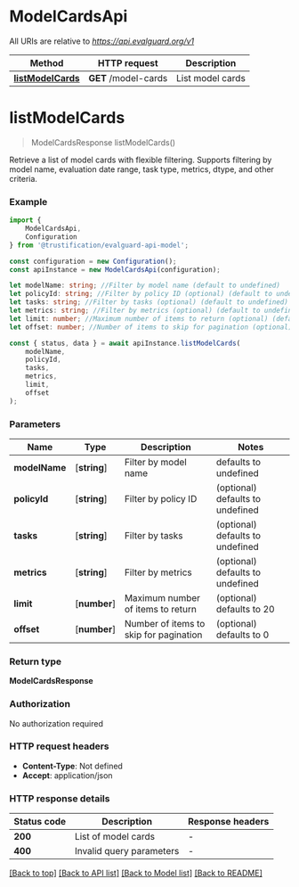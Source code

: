 # ModelCardsApi

All URIs are relative to *https://api.evalguard.org/v1*

|Method | HTTP request | Description|
|------------- | ------------- | -------------|
|[**listModelCards**](#listmodelcards) | **GET** /model-cards | List model cards|

# **listModelCards**
> ModelCardsResponse listModelCards()

Retrieve a list of model cards with flexible filtering. Supports filtering by model name, evaluation date range, task type, metrics, dtype, and other criteria. 

### Example

```typescript
import {
    ModelCardsApi,
    Configuration
} from '@trustification/evalguard-api-model';

const configuration = new Configuration();
const apiInstance = new ModelCardsApi(configuration);

let modelName: string; //Filter by model name (default to undefined)
let policyId: string; //Filter by policy ID (optional) (default to undefined)
let tasks: string; //Filter by tasks (optional) (default to undefined)
let metrics: string; //Filter by metrics (optional) (default to undefined)
let limit: number; //Maximum number of items to return (optional) (default to 20)
let offset: number; //Number of items to skip for pagination (optional) (default to 0)

const { status, data } = await apiInstance.listModelCards(
    modelName,
    policyId,
    tasks,
    metrics,
    limit,
    offset
);
```

### Parameters

|Name | Type | Description  | Notes|
|------------- | ------------- | ------------- | -------------|
| **modelName** | [**string**] | Filter by model name | defaults to undefined|
| **policyId** | [**string**] | Filter by policy ID | (optional) defaults to undefined|
| **tasks** | [**string**] | Filter by tasks | (optional) defaults to undefined|
| **metrics** | [**string**] | Filter by metrics | (optional) defaults to undefined|
| **limit** | [**number**] | Maximum number of items to return | (optional) defaults to 20|
| **offset** | [**number**] | Number of items to skip for pagination | (optional) defaults to 0|


### Return type

**ModelCardsResponse**

### Authorization

No authorization required

### HTTP request headers

 - **Content-Type**: Not defined
 - **Accept**: application/json


### HTTP response details
| Status code | Description | Response headers |
|-------------|-------------|------------------|
|**200** | List of model cards |  -  |
|**400** | Invalid query parameters |  -  |

[[Back to top]](#) [[Back to API list]](../README.md#documentation-for-api-endpoints) [[Back to Model list]](../README.md#documentation-for-models) [[Back to README]](../README.md)

